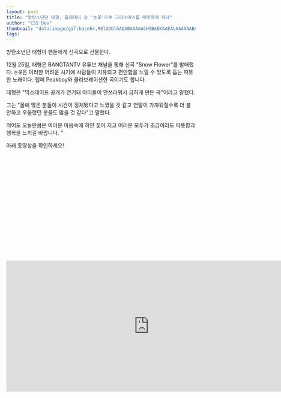 ```yaml
---
layout: post
title: "방탄소년단 태형, 홀리데이 송 '눈꽃'으로 크리스마스를 따뜻하게 하다"
author: "CSS Dev"
thumbnail: "data:image/gif;base64,R0lGODlhAQABAAAAACH5BAEKAAEALAAAAAABAAEAAAICTAEAOw=="
tags: 
---
```



방탄소년단 태형이 팬들에게 신곡으로 선물한다.

12월 25일, 태형은 BANGTANTV 유튜브 채널을 통해 신곡 "Snow Flower"를 발매했다. `눈꽃`은 이러한 어려운 시기에 사람들이 치유되고 편안함을 느낄 수 있도록 돕는 따뜻한 노래이다. 랩퍼 Peakboy와 콜라보레이션한 곡이기도 합니다.

태형은 "믹스테이프 공개가 연기돼 아미들이 안쓰러워서 급하게 만든 곡"이라고 말했다.

그는 "올해 많은 분들이 시간이 정체됐다고 느꼈을 것 같고 연말이 가까워질수록 더 불안하고 우울했던 분들도 많을 것 같다"고 말했다.

적어도 오늘만큼은 여러분 마음속에 하얀 꽃이 지고 여러분 모두가 조금이라도 따뜻함과 행복을 느끼길 바랍니다. ”

아래 동영상을 확인하세요!


<div class="video_wrapper" style="padding-top: 56.25%;">
    <iframe width="760" height="350" frameborder="0" allow="accelerometer; autoplay; clipboard-write; encrypted-media; gyroscope; picture-in-picture" allowfullscreen="" class="lazyload" src="https://www.youtube.com/embed/2nY0spA5UL4"></iframe>
</div>
